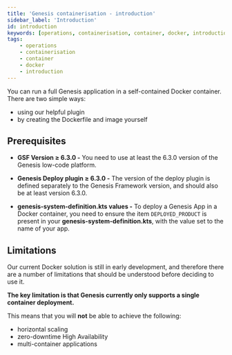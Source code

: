 ```yaml
---
title: 'Genesis containerisation - introduction'
sidebar_label: 'Introduction'
id: introduction
keywords: [operations, containerisation, container, docker, introduction]
tags:
    - operations
    - containerisation
    - container
    - docker
    - introduction
---
```


You can run a full Genesis application in a self-contained Docker container. There are two simple ways:

- using our helpful plugin
- by creating the Dockerfile and image yourself

## Prerequisites

- **GSF Version ≥ 6.3.0 -** You need to use at least the 6.3.0 version of the Genesis low-code platform.

- **Genesis Deploy plugin ≥ 6.3.0 -** The version of the deploy plugin is defined separately to the Genesis Framework version, and should also be at least version 6.3.0.

- **genesis-system-definition.kts values -** To deploy a Genesis App in a Docker container, you need to ensure the item `DEPLOYED_PRODUCT` is present in your **genesis-system-definition.kts**, with the value set to the name of your app.

## Limitations

Our current Docker solution is still in early development, and therefore there are a number of limitations that should be understood before deciding to use it.

**The key limitation is that Genesis currently only supports a single container deployment.**

This means that you will **not** be able to achieve the following:

- horizontal scaling
- zero-downtime High Availability
- multi-container applications

